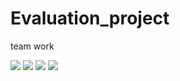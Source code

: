 # Evaluation_project
team work

<img src="https://user-images.githubusercontent.com/108789992/204073077-b0654e1a-4372-4565-ba10-17247dc542c6.png">
<img src="https://user-images.githubusercontent.com/108789992/204073099-490dbdab-034c-4b4c-8973-ffd4f1b6fb75.png">
<img src="https://user-images.githubusercontent.com/108789992/204073148-b818755d-8dfb-4519-a27c-ab1f29a24451.png">
<img src="https://user-images.githubusercontent.com/108789992/204073165-b53d52d1-dc49-4ba3-8e62-901627614271.png">
